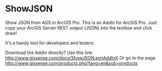 # ShowJSON
Show JSON from AGS in ArcGIS Pro.
This is an AddIn for ArcGIS Pro.
Just copy your ArcGIS Server REST output (JSON) into the textbox and click draw!

It's a handy tool for developers and testers.

Download the AddIn directly?
Use this link: http://www.gissense.com/docs/ShowJSON.esriAddInX
Or go to the page http://www.gissense.com/products.php?lang=en&sub=products

